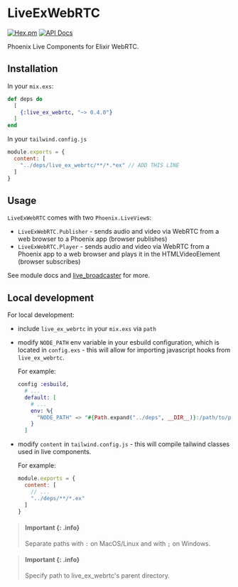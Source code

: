 # LiveExWebRTC

[![Hex.pm](https://img.shields.io/hexpm/v/live_ex_webrtc.svg)](https://hex.pm/packages/live_ex_webrtc)
[![API Docs](https://img.shields.io/badge/api-docs-yellow.svg?style=flat)](https://hexdocs.pm/live_ex_webrtc)

Phoenix Live Components for Elixir WebRTC.

## Installation

In your `mix.exs`:

```elixir
def deps do
  [
    {:live_ex_webrtc, "~> 0.4.0"}
  ]
end
```

In your `tailwind.config.js`

```js
module.exports = {
  content: [
    "../deps/live_ex_webrtc/**/*.*ex" // ADD THIS LINE
  ]
}
```

## Usage

`LiveExWebRTC` comes with two `Phoenix.LiveView`s:
* `LiveExWebRTC.Publisher` - sends audio and video via WebRTC from a web browser to a Phoenix app (browser publishes)
* `LiveExWebRTC.Player` - sends audio and video via WebRTC from a Phoenix app to a web browser and plays it in the HTMLVideoElement (browser subscribes)

See module docs and [live_broadcaster](https://github.com/elixir-webrtc/live_broadcaster) for more.

## Local development

For local development:
* include `live_ex_webrtc` in your `mix.exs` via `path` 
* modify `NODE_PATH` env variable in your esbuild configuration, which is located in `config.exs` - this will allow for importing javascript hooks from `live_ex_webrtc`.

  For example:

  ```elixir
  config :esbuild,
    # ...
    default: [
      # ...
      env: %{
        "NODE_PATH" => "#{Path.expand("../deps", __DIR__)}:/path/to/parent/dir/of/live_ex_webrtc"
      }
    ]
  ```

* modify `content` in `tailwind.config.js` - this will compile tailwind classes used in live components.
  
  For example:

  ```js
  module.exports = {
    content: [
      // ...
      "../deps/**/*.ex"
    ]
  }
  ```

> #### Important {: .info}
> Separate paths with `:` on MacOS/Linux and with `;` on Windows.

> #### Important {: .info}
> Specify path to live_ex_webrtc's parent directory.
